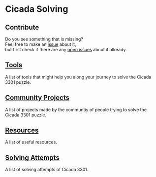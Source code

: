 # Cicada Solving

## Contribute
Do you see something that is missing?  
Feel free to make an [issue](https://github.com/CicadaSolving/.github/issues/new/choose) about it,  
but first check if there are any [open issues](https://github.com/CicadaSolving/.github/issues?q=is%3Aissue+is%3Aopen) about it allready.

## [Tools](https://github.com/CicadaSolving/Tools)
A list of tools that might help you along your journey to solve the Cicada 3301 puzzle.

## [Community Projects](https://github.com/CicadaSolving/CommunityProjects/)
A list of projects made by the communtiy of people trying to solve the Cicada 3301 puzzle.

## [Resources](https://github.com/CicadaSolving/Resources/)
A list of useful resources.

## [Solving Attempts](https://github.com/CicadaSolving/SolvingAttempts)
A list of solving attempts of Cicada 3301.
